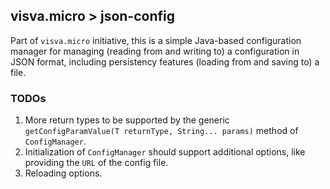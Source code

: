## visva.micro > json-config

Part of `visva.micro` initiative, this is a simple Java-based configuration manager for managing (reading from and writing to) a configuration in JSON format, including persistency features (loading from and saving to) a file.

### TODOs

1. More return types to be supported by the generic `getConfigParamValue(T returnType, String... params)` method of `ConfigManager`.
2. Initialization of `ConfigManager` should support additional options, like providing the `URL` of the config file.
3. Reloading options.
